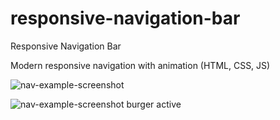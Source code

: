 # responsive-navigation-bar
Responsive Navigation Bar

Modern responsive navigation with animation (HTML, CSS, JS)

![nav-example-screenshot](https://user-images.githubusercontent.com/53489721/123048780-a376a300-d3b3-11eb-9592-54f92861e714.png)

![nav-example-screenshot burger active](https://user-images.githubusercontent.com/53489721/123049450-6bbc2b00-d3b4-11eb-88a0-b71c59396947.png)


